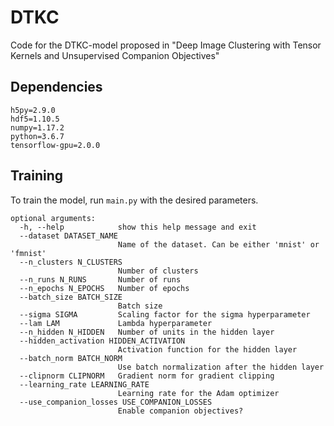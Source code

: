 # DTKC
Code for the DTKC-model proposed in "Deep Image Clustering with Tensor Kernels and Unsupervised Companion Objectives"

## Dependencies
```
h5py=2.9.0
hdf5=1.10.5
numpy=1.17.2
python=3.6.7
tensorflow-gpu=2.0.0
```

## Training
To train the model, run `main.py` with the desired parameters.

```
optional arguments:
  -h, --help            show this help message and exit
  --dataset DATASET_NAME
                        Name of the dataset. Can be either 'mnist' or 'fmnist'
  --n_clusters N_CLUSTERS
                        Number of clusters
  --n_runs N_RUNS       Number of runs
  --n_epochs N_EPOCHS   Number of epochs
  --batch_size BATCH_SIZE
                        Batch size
  --sigma SIGMA         Scaling factor for the sigma hyperparameter
  --lam LAM             Lambda hyperparameter
  --n_hidden N_HIDDEN   Number of units in the hidden layer
  --hidden_activation HIDDEN_ACTIVATION
                        Activation function for the hidden layer
  --batch_norm BATCH_NORM
                        Use batch normalization after the hidden layer
  --clipnorm CLIPNORM   Gradient norm for gradient clipping
  --learning_rate LEARNING_RATE
                        Learning rate for the Adam optimizer
  --use_companion_losses USE_COMPANION_LOSSES
                        Enable companion objectives?
```
